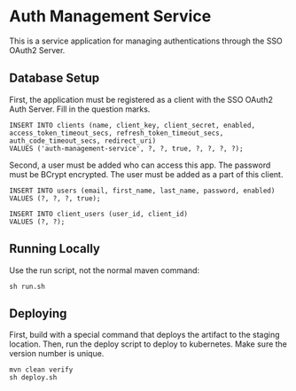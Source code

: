 # Auth Management Service

This is a service application for managing authentications through the SSO OAuth2 Server.

## Database Setup

First, the application must be registered as a client with the SSO OAuth2 Auth Server. Fill in the question marks.

```
INSERT INTO clients (name, client_key, client_secret, enabled, access_token_timeout_secs, refresh_token_timeout_secs, auth_code_timeout_secs, redirect_uri)
VALUES ('auth-management-service', ?, ?, true, ?, ?, ?, ?);
```

Second, a user must be added who can access this app. The password must be BCrypt encrypted. The user must be added as a part of this client.

```
INSERT INTO users (email, first_name, last_name, password, enabled)
VALUES (?, ?, ?, true);

INSERT INTO client_users (user_id, client_id)
VALUES (?, ?);
```

## Running Locally

Use the run script, not the normal maven command:

```
sh run.sh
```

## Deploying

First, build with a special command that deploys the artifact to the staging location. Then, run the deploy script to deploy to kubernetes. Make sure the version number is unique.

```
mvn clean verify
sh deploy.sh
```
